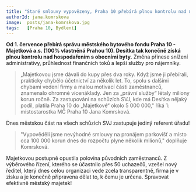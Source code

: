 ```yaml
---
title: "Staré smlouvy vypovězeny, Praha 10 přebírá plnou kontrolu nad městskými byty"
authorId: jana.komrskova
image: 	posts/jana-komrskova.jpg
tags:   [Praha 10, Bydlení]
---
```


**Od 1. července přebírá správu městského bytového fondu Praha 10 - Majetková a.s. (100% vlastněná Prahou 10). Desítka tak konečně získá plnou kontrolu nad hospodařením s obecními byty.** Změna přinese snížení administrativy, průhlednost finančních toků a lepší služby pro nájemníky.

>„Majetkovou jsme dávali do kupy přes dva roky. Když jsme ji přebírali, prakticky chybělo účetnictví za několik let. To, spolu s dalšími chybami vedení firmy a malou motivací části zaměstnanců, znamenalo ohromné vícenáklady. Jen za „právní služby“ létaly miliony korun ročně. Za zastupování na schůzích SVJ, kde má Desítka nějaký podíl, platila Praha 10 do „Majetkové“ okolo 5 000 000," říká 1: místostarostka MČ Praha 10 Jana Komrsková.

Dnes městskou část na všech schůzích SVJ zastupuje jediný referent úřadu! 

>"Vypověděli jsme nevýhodné smlouvy na pronájem parkovišť a místo cca 100 000 korun dnes do rozpočtu plyne několik milionů," doplňuje Komrsková.

Majetkovou postupně opustila polovina původních zaměstnanců. Z výběrového řízení, kterého se účastnilo přes 50 uchazečů, vzešel nový ředitel, který dnes celou organizaci vede zcela transparentně, firma je v zisku a je konečně připravena dělat to, k čemu je určena. Spravovat efektivně městský majetek!